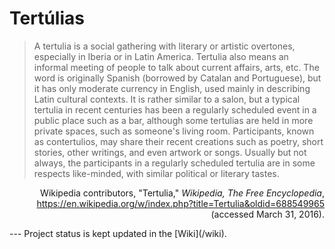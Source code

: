 # Tertúlias
> A tertulia is a social gathering with literary or artistic overtones, especially in Iberia or in Latin America. Tertulia also means an informal meeting of people to talk about current affairs, arts, etc. The word is originally Spanish (borrowed by Catalan and Portuguese), but it has only moderate currency in English, used mainly in describing Latin cultural contexts.
> It is rather similar to a salon, but a typical tertulia in recent centuries has been a regularly scheduled event in a public place such as a bar, although some tertulias are held in more private spaces, such as someone's living room. Participants, known as contertulios, may share their recent creations such as poetry, short stories, other writings, and even artwork or songs. Usually but not always, the participants in a regularly scheduled tertulia are in some respects like-minded, with similar political or literary tastes.
<p align="right">Wikipedia contributors, "Tertulia," <em>Wikipedia, The Free Encyclopedia</em>, <a href="https://en.wikipedia.org/w/index.php?title=Tertulia&oldid=688549965" target="_blank">https://en.wikipedia.org/w/index.php?title=Tertulia&oldid=688549965</a> (accessed March 31, 2016).</p>
---
Project status is kept updated in the [Wiki](/wiki).
